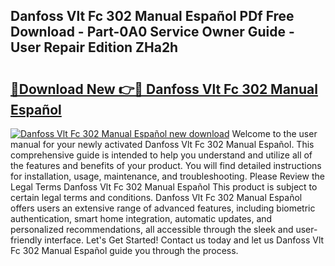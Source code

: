 ## Danfoss Vlt Fc 302 Manual Español PDf Free Download - Part-0A0 Service Owner Guide - User Repair Edition ZHa2h

# <h2><a href="http://bc28070.oget.top/?id=Danfoss+Vlt+Fc+302+Manual+Espa%c3%b1ol">🔗Download New 👉🔴 Danfoss Vlt Fc 302 Manual Español</a></h2>

[![Danfoss Vlt Fc 302 Manual Español new download](https://i.imgur.com/5g1atiW.png)](http://bc28070.oget.top/?id=Danfoss+Vlt+Fc+302+Manual+Espa%c3%b1ol)
Welcome to the user manual for your newly activated Danfoss Vlt Fc 302 Manual Español. This comprehensive guide is intended to help you understand and utilize all of the features and benefits of your product. You will find detailed instructions for installation, usage, maintenance, and troubleshooting. Please Review the Legal Terms Danfoss Vlt Fc 302 Manual Español This product is subject to certain legal terms and conditions. Danfoss Vlt Fc 302 Manual Español offers users an extensive range of advanced features, including biometric authentication, smart home integration, automatic updates, and personalized recommendations, all accessible through the sleek and user-friendly interface. Let's Get Started! Contact us today and let us Danfoss Vlt Fc 302 Manual Español guide you through the process.
